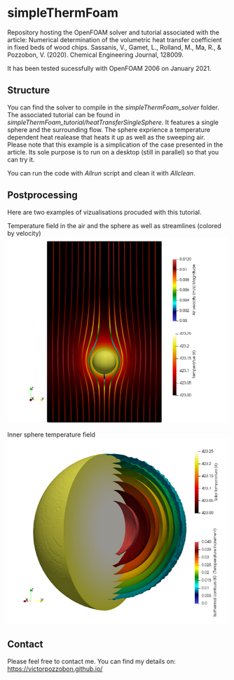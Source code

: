 # simpleThermFoam

Repository hosting the OpenFOAM solver and tutorial associated with the article: 
Numerical determination of the volumetric heat transfer coefficient in fixed beds of wood chips. 
Sassanis, V., Gamet, L., Rolland, M., Ma, R., &amp; Pozzobon, V. (2020). 
Chemical Engineering Journal, 128009.

It has been tested sucessfully with OpenFOAM 2006 on January 2021.

## Structure

You can find the solver to compile in the *simpleThermFoam_solver* folder.
The associated tutorial can be found in *simpleThermFoam_tutorial/heatTransferSingleSphere*. It features a single sphere and the surrounding flow. The sphere exprience a temperature dependent heat realease that heats it up as well as the sweeping air.  
Please note that this example is a simplication of the case presented in the article. Its sole purpose is to run on a desktop (still in parallel) so that you can try it.

You can run the code with *Allrun* script and clean it with *Allclean*.

## Postprocessing

Here are two examples of vizualisations procuded with this tutorial.

Temperature field in the air and the sphere as well as streamlines (colored by velocity)
![Image not found](https://github.com/victorpozzobon/simpleThermFoam/blob/main/Postprocessing_1.png?raw=true)

Inner sphere temperature field
![Image not found](https://github.com/victorpozzobon/simpleThermFoam/blob/main/Postprocessing_2.png?raw=true)

## Contact

Please feel free to contact me. You can find my details on: https://victorpozzobon.github.io/
